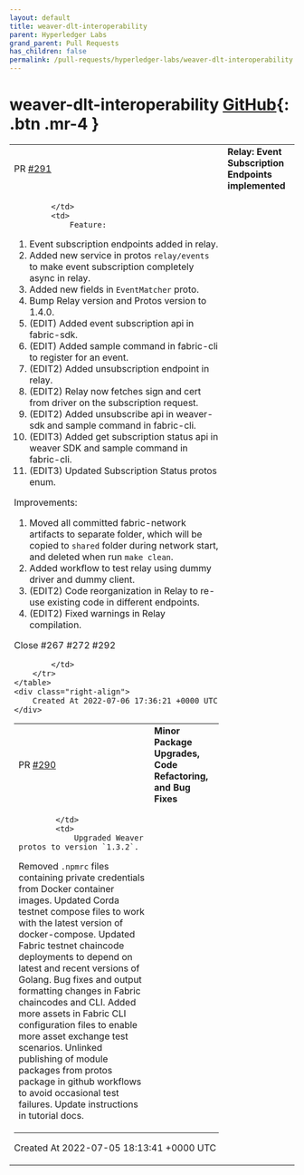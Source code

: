 ```yaml
---
layout: default
title: weaver-dlt-interoperability
parent: Hyperledger Labs
grand_parent: Pull Requests
has_children: false
permalink: /pull-requests/hyperledger-labs/weaver-dlt-interoperability
---
```


# weaver-dlt-interoperability <span class="fs-3 right-align">[GitHub](https://github.com/hyperledger-labs/weaver-dlt-interoperability){: .btn .mr-4 }</span>


<div>
    <table>
        <tr>
            <td>
                PR <a href="https://github.com/hyperledger-labs/weaver-dlt-interoperability/pull/291" class=".btn">#291</a>
            </td>
            <td>
                <b>
                    Relay: Event Subscription Endpoints implemented
                </b>
            </td>
        </tr>
        <tr>
            <td>
                
            </td>
            <td>
                Feature:
1. Event subscription endpoints added in relay.
2. Added new service in protos `relay/events` to make event subscription completely async in relay.
3. Added new fields in `EventMatcher` proto.
5. Bump Relay version and Protos version to 1.4.0.
6. (EDIT) Added event subscription api in fabric-sdk.
7. (EDIT) Added sample command in fabric-cli to register for an event.
8. (EDIT2) Added unsubscription endpoint in relay.
9. (EDIT2) Relay now fetches sign and cert from driver on the subscription request.
10. (EDIT2) Added unsubscribe api in weaver-sdk and sample command in fabric-cli. 
11. (EDIT3) Added get subscription status api in weaver SDK and sample command in fabric-cli.
12. (EDIT3) Updated Subscription Status protos enum.

Improvements:
1. Moved all committed fabric-network artifacts to separate folder, which will be copied to `shared` folder during network start, and deleted when run `make clean`.
2. Added workflow to test relay using dummy driver and dummy client.
3. (EDIT2) Code reorganization in Relay to re-use existing code in different endpoints.
4. (EDIT2) Fixed warnings in Relay compilation.

Close #267 #272 #292 


            </td>
        </tr>
    </table>
    <div class="right-align">
        Created At 2022-07-06 17:36:21 +0000 UTC
    </div>
</div>

<div>
    <table>
        <tr>
            <td>
                PR <a href="https://github.com/hyperledger-labs/weaver-dlt-interoperability/pull/290" class=".btn">#290</a>
            </td>
            <td>
                <b>
                    Minor Package Upgrades, Code Refactoring, and Bug Fixes
                </b>
            </td>
        </tr>
        <tr>
            <td>
                
            </td>
            <td>
                Upgraded Weaver protos to version `1.3.2`.
Removed `.npmrc` files containing private credentials from Docker container images.
Updated Corda testnet compose files to work with the latest version of docker-compose.
Updated Fabric testnet chaincode deployments to depend on latest and recent versions of Golang.
Bug fixes and output formatting changes in Fabric chaincodes and CLI.
Added more assets in Fabric CLI configuration files to enable more asset exchange test scenarios.
Unlinked publishing of module packages from protos package in github workflows to avoid occasional test failures.
Update instructions in tutorial docs.
            </td>
        </tr>
    </table>
    <div class="right-align">
        Created At 2022-07-05 18:13:41 +0000 UTC
    </div>
</div>

